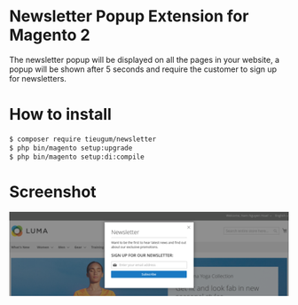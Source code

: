 # Newsletter Popup Extension for Magento 2

The newsletter popup will be displayed on all the pages in your website, a popup will be shown after 5 seconds and require the customer to sign up for newsletters.

# How to install

```
$ composer require tieugum/newsletter
$ php bin/magento setup:upgrade
$ php bin/magento setup:di:compile
```

# Screenshot

![ScreenShot](./Screenshot/newsletter-subcribe-popup.png)
